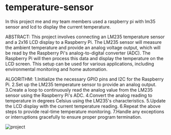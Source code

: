 
# temperature-sensor
In this project me and my team members used a raspberry pi with lm35 sensor and lcd to display the current temperature.

ABSTRACT:
This project involves connecting an LM235 temperature sensor and a 2x16 LCD display to a Raspberry Pi. The LM235 sensor will measure the ambient temperature and provide an analog voltage output, which will be read by the Raspberry Pi's analog-to-digital converter (ADC). The Raspberry Pi will then process this data and display the temperature on the LCD screen. This setup can be used for various applications, including environmental monitoring and home automation.

ALGORITHM:
1.Initialize the necessary GPIO pins and I2C for the Raspberry Pi.
2.Set up the LM235 temperature sensor to provide an analog output.
3.Create a loop to continuously read the analog value from the LM235 sensor using the Raspberry Pi's ADC.
4.Convert the analog reading to temperature in degrees Celsius using the LM235's characteristics.
5.Update the LCD display with the current temperature reading.
6.Repeat the above steps to provide real-time temperature monitoring.
7.Handle any exceptions or interruptions gracefully to ensure proper program termination.

![project](https://github.com/Prachi0Tiwari/temperature-sensor/assets/91770870/6c9c91f1-d7a3-43c2-a69b-af36b6dd6553)
